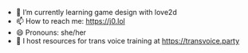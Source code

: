 - 🌱 I’m currently learning game design with love2d
- 📫 How to reach me: https://j0.lol
- 😄 Pronouns: she/her
- 🌈 I host resources for trans voice training at https://transvoice.party
